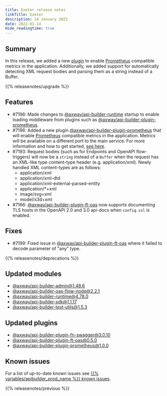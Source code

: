 ```yaml
---
title: Exeter release notes
linkTitle: Exeter
description: 14 January 2022
date: 2022-01-14
Hide_readingtime: true
---
```

## Summary
In this release, we added a new [plugin](/docs/how_to/enable_prometheus_metrics) to enable [Prometheus](https://prometheus.io/) compatible metrics in the application. Additionally, we added support for automatically detecting XML request bodies and parsing them as a string instead of a Buffer.

{{% releasenotes/upgrade %}}

<!-- ## Breaking changes -->

## Features
* #7196: Made changes to [@axway/api-builder-runtime](https://www.npmjs.com/package/@axway/api-builder-runtime) startup to enable loading middleware from plugins such as [@axway/api-builder-plugin-prometheus](https://www.npmjs.com/package/@axway/api-builder-plugin-prometheus).
* #7196: Added a new plugin [@axway/api-builder-plugin-prometheus](https://www.npmjs.com/package/@axway/api-builder-plugin-prometheus) that will enable [Prometheus](https://prometheus.io/) compatible metrics in the application. Metrics will be available on a different port to the main service. For more information and how to get started, [see here](/docs/how_to/enable_prometheus_metrics).
* #7193: Request bodies (such as for Endpoints and OpenAPI flow-triggers) will now be a `string` instead of a `Buffer` when the request has an XML-like type content-type header (e.g. application/xml). Newly handled XML content-types are as follows:
  * application/xml
  * application/xml-dtd
  * application/xml-external-parsed-entity
  * application/*+xml
  * image/svg+xml
  * model/x3d+xml
* #7166: [@axway/api-builder-plugin-ft-oas](https://www.npmjs.com/package/@axway/plugin-ft-oas) now supports documenting TLS hosts in the OpenAPI 2.0 and 3.0 api-docs when `config.ssl` is enabled.

## Fixes
* #7199: Fixed issue in [@axway/api-builder-plugin-ft-oas](https://www.npmjs.com/package/@axway/plugin-ft-oas) where it failed to decode parameter of "any" type.

{{% releasenotes/deprecations %}}

<!-- Regenerate modules/plugins with api-builder-tools script -->
## Updated modules
* [@axway/api-builder-admin@1.48.6](https://www.npmjs.com/package/@axway/api-builder-admin/v/1.48.6)
* [@axway/api-builder-oas-flow-node@2.2.1](https://www.npmjs.com/package/@axway/api-builder-oas-flow-node/v/2.2.1)
* [@axway/api-builder-runtime@4.78.0](https://www.npmjs.com/package/@axway/api-builder-runtime/v/4.78.0)
* [@axway/api-builder-sdk@1.1.17](https://www.npmjs.com/package/@axway/api-builder-sdk/v/1.1.17)
* [@axway/api-builder-test-utils@1.5.3](https://www.npmjs.com/package/@axway/api-builder-test-utils/v/1.5.3)

## Updated plugins
* [@axway/api-builder-plugin-fn-swagger@3.0.10](https://www.npmjs.com/package/@axway/api-builder-plugin-fn-swagger/v/3.0.10)
* [@axway/api-builder-plugin-ft-oas@0.5.0](https://www.npmjs.com/package/@axway/api-builder-plugin-ft-oas/v/0.5.0)
* [@axway/api-builder-plugin-prometheus@1.0.0](https://www.npmjs.com/package/@axway/api-builder-plugin-prometheus/v/1.0.0)

## Known issues
For a list of up-to-date known issues see [{{% variables/apibuilder_prod_name %}} known issues](/docs/known_issues/).

{{% releasenotes/previous %}}
